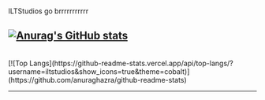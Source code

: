 ###

ILTStudios go brrrrrrrrrrr

[![Anurag's GitHub stats](https://github-readme-stats.vercel.app/api?username=iltstudios&show_icons=true&theme=cobalt)](https://github.com/anuraghazra/github-readme-stats)
<br>
---
<br>
[![Top Langs](https://github-readme-stats.vercel.app/api/top-langs/?username=iltstudios&show_icons=true&theme=cobalt)](https://github.com/anuraghazra/github-readme-stats)

---
